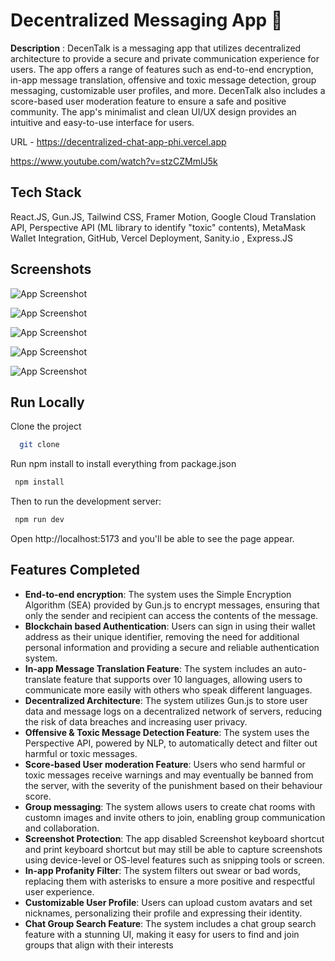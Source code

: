 
# Decentralized Messaging App 💬

**Description** : DecenTalk is a messaging app that utilizes
decentralized architecture to provide a
secure and private communication
experience for users. The app offers a
range of features such as end-to-end
encryption, in-app message translation,
offensive and toxic message detection,
group messaging, customizable user
profiles, and more. DecenTalk also includes
a score-based user moderation feature to
ensure a safe and positive community. The
app's minimalist and clean UI/UX design
provides an intuitive and easy-to-use
interface for users.


URL - https://decentralized-chat-app-phi.vercel.app

https://www.youtube.com/watch?v=stzCZMmIJ5k
## Tech Stack

React.JS, Gun.JS, Tailwind CSS, Framer Motion, Google
Cloud Translation API, Perspective API (ML
library to identify "toxic" contents),
MetaMask Wallet Integration, GitHub,
Vercel Deployment, Sanity.io , Express.JS

## Screenshots

![App Screenshot](https://i.ibb.co/dMrBZrj/Screenshot-2023-03-01-181706.png)


![App Screenshot](https://i.ibb.co/PGzBfq9/Screenshot-2023-03-01-182008.png)

![App Screenshot](https://i.ibb.co/XY2bzZ8/Screenshot-2023-03-01-182153.png)

![App Screenshot](https://i.ibb.co/fYMQKgy/Screenshot-2023-03-01-182254.png)

![App Screenshot](https://i.ibb.co/d73z0WP/Screenshot-2023-03-01-182454.png)

## Run Locally

Clone the project

```bash
  git clone
```

Run npm install to install everything from package.json

```bash
 npm install
```

Then to run the development server:

```bash
 npm run dev
```
Open http://localhost:5173 and you'll be able to see the page appear.

## Features Completed

- **End-to-end encryption**: The system uses the Simple Encryption Algorithm (SEA) provided by Gun.js to encrypt messages, ensuring that only the sender and recipient can access the contents of the message.
- **Blockchain based Authentication**: Users can sign in using their wallet address as their unique identifier, removing the need for additional personal information and providing a secure and reliable authentication system.
- **In-app Message Translation Feature**: The system includes an auto-translate feature that supports over 10 languages, allowing users to communicate more easily with others who speak different languages.
- **Decentralized Architecture**: The system utilizes Gun.js to store user data and message logs on a decentralized network of servers, reducing the risk of data breaches and increasing user privacy.
- **Offensive & Toxic Message Detection Feature**: The system uses the Perspective API, powered by NLP, to automatically detect and filter out harmful or toxic messages.
- **Score-based User moderation Feature**: Users who send harmful or toxic messages receive warnings and may eventually be banned from the server, with the severity of the punishment based on their behaviour score.
- **Group messaging**: The system allows users to create chat rooms with customn images and invite others to join, enabling group communication and collaboration.
- **Screenshot Protection**: The app disabled Screenshot keyboard shortcut and print keyboard shortcut but may still be able to capture screenshots using device-level or OS-level features such as snipping tools or screen.
- **In-app Profanity Filter**: The system filters out swear or bad words, replacing them with asterisks to ensure a more positive and respectful user experience.
- **Customizable User Profile**: Users can upload custom avatars and set nicknames, personalizing their profile and expressing their identity.
- **Chat Group Search Feature**: The system includes a chat group search feature with a stunning UI, making it easy for users to find and join groups that align with their interests





